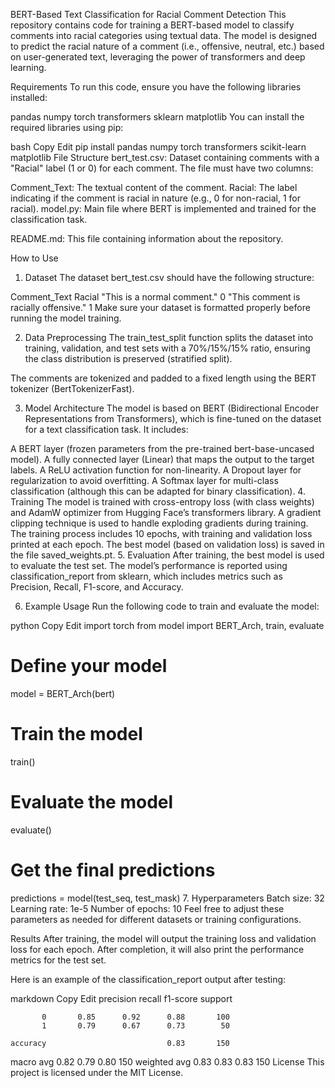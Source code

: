BERT-Based Text Classification for Racial Comment Detection
This repository contains code for training a BERT-based model to classify comments into racial categories using textual data. The model is designed to predict the racial nature of a comment (i.e., offensive, neutral, etc.) based on user-generated text, leveraging the power of transformers and deep learning.

Requirements
To run this code, ensure you have the following libraries installed:

pandas
numpy
torch
transformers
sklearn
matplotlib
You can install the required libraries using pip:

bash
Copy
Edit
pip install pandas numpy torch transformers scikit-learn matplotlib
File Structure
bert_test.csv: Dataset containing comments with a "Racial" label (1 or 0) for each comment. The file must have two columns:

Comment_Text: The textual content of the comment.
Racial: The label indicating if the comment is racial in nature (e.g., 0 for non-racial, 1 for racial).
model.py: Main file where BERT is implemented and trained for the classification task.

README.md: This file containing information about the repository.

How to Use
1. Dataset
The dataset bert_test.csv should have the following structure:

Comment_Text	Racial
"This is a normal comment."	0
"This comment is racially offensive."	1
Make sure your dataset is formatted properly before running the model training.

2. Data Preprocessing
The train_test_split function splits the dataset into training, validation, and test sets with a 70%/15%/15% ratio, ensuring the class distribution is preserved (stratified split).

The comments are tokenized and padded to a fixed length using the BERT tokenizer (BertTokenizerFast).

3. Model Architecture
The model is based on BERT (Bidirectional Encoder Representations from Transformers), which is fine-tuned on the dataset for a text classification task. It includes:

A BERT layer (frozen parameters from the pre-trained bert-base-uncased model).
A fully connected layer (Linear) that maps the output to the target labels.
A ReLU activation function for non-linearity.
A Dropout layer for regularization to avoid overfitting.
A Softmax layer for multi-class classification (although this can be adapted for binary classification).
4. Training
The model is trained with cross-entropy loss (with class weights) and AdamW optimizer from Hugging Face’s transformers library.
A gradient clipping technique is used to handle exploding gradients during training.
The training process includes 10 epochs, with training and validation loss printed at each epoch.
The best model (based on validation loss) is saved in the file saved_weights.pt.
5. Evaluation
After training, the best model is used to evaluate the test set. The model’s performance is reported using classification_report from sklearn, which includes metrics such as Precision, Recall, F1-score, and Accuracy.

6. Example Usage
Run the following code to train and evaluate the model:

python
Copy
Edit
import torch
from model import BERT_Arch, train, evaluate

# Define your model
model = BERT_Arch(bert)

# Train the model
train()

# Evaluate the model
evaluate()

# Get the final predictions
predictions = model(test_seq, test_mask)
7. Hyperparameters
Batch size: 32
Learning rate: 1e-5
Number of epochs: 10
Feel free to adjust these parameters as needed for different datasets or training configurations.

Results
After training, the model will output the training loss and validation loss for each epoch. After completion, it will also print the performance metrics for the test set.

Here is an example of the classification_report output after testing:

markdown
Copy
Edit
              precision    recall  f1-score   support

           0       0.85      0.92      0.88       100
           1       0.79      0.67      0.73        50

    accuracy                           0.83       150
   macro avg       0.82      0.79      0.80       150
weighted avg       0.83      0.83      0.83       150
License
This project is licensed under the MIT License.
